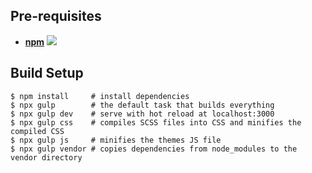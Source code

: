 ## Pre-requisites
- [**npm**](https://www.npmjs.com/)
  [![](https://img.shields.io/github/stars/npm/cli.svg?style=social&label=Star)](https://github.com/npm/cli)

## Build Setup

```
$ npm install     # install dependencies
$ npx gulp        # the default task that builds everything
$ npx gulp dev    # serve with hot reload at localhost:3000
$ npx gulp css    # compiles SCSS files into CSS and minifies the compiled CSS
$ npx gulp js     # minifies the themes JS file
$ npx gulp vendor # copies dependencies from node_modules to the vendor directory
```
